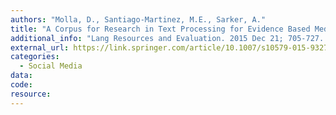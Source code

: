 ```yaml
---
authors: "Molla, D., Santiago-Martinez, M.E., Sarker, A."
title: "A Corpus for Research in Text Processing for Evidence Based Medicine."
additional_info: "Lang Resources and Evaluation. 2015 Dec 21; 705-727. DOI: 10.1007/s10579-015-9327-2."
external_url: https://link.springer.com/article/10.1007/s10579-015-9327-2
categories:
  - Social Media 
data:
code:
resource:
---
```

